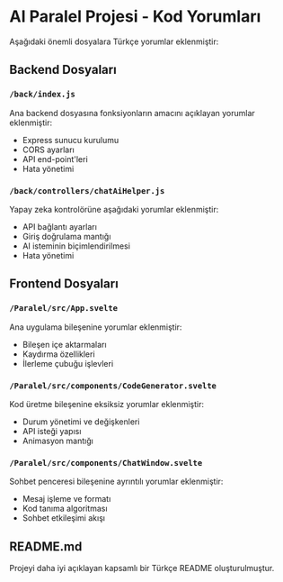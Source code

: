 # AI Paralel Projesi - Kod Yorumları

Aşağıdaki önemli dosyalara Türkçe yorumlar eklenmiştir:

## Backend Dosyaları

### `/back/index.js`

Ana backend dosyasına fonksiyonların amacını açıklayan yorumlar eklenmiştir:
- Express sunucu kurulumu
- CORS ayarları
- API end-point'leri
- Hata yönetimi

### `/back/controllers/chatAiHelper.js`

Yapay zeka kontrolörüne aşağıdaki yorumlar eklenmiştir:
- API bağlantı ayarları
- Giriş doğrulama mantığı
- AI isteminin biçimlendirilmesi
- Hata yönetimi

## Frontend Dosyaları

### `/Paralel/src/App.svelte`

Ana uygulama bileşenine yorumlar eklenmiştir:
- Bileşen içe aktarmaları
- Kaydırma özellikleri
- İlerleme çubuğu işlevleri

### `/Paralel/src/components/CodeGenerator.svelte`

Kod üretme bileşenine eksiksiz yorumlar eklenmiştir:
- Durum yönetimi ve değişkenleri
- API isteği yapısı
- Animasyon mantığı

### `/Paralel/src/components/ChatWindow.svelte`

Sohbet penceresi bileşenine ayrıntılı yorumlar eklenmiştir:
- Mesaj işleme ve formatı
- Kod tanıma algoritması
- Sohbet etkileşimi akışı

## README.md

Projeyi daha iyi açıklayan kapsamlı bir Türkçe README oluşturulmuştur.
